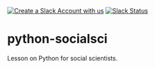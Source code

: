 [![Create a Slack Account with us](https://img.shields.io/badge/Create_Slack_Account-The_Carpentries-071159.svg)](https://swc-slack-invite.herokuapp.com/) 
[![Slack Status](https://img.shields.io/badge/Slack_Channel-dc--socsci--py--sosci-E01563.svg)](https://swcarpentry.slack.com/messages/C9WJEBW01) 

# python-socialsci

Lesson on Python for social scientists.

